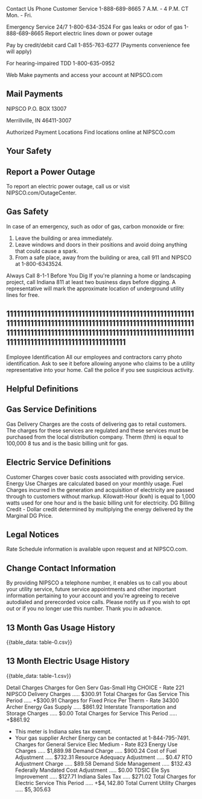 Contact Us
Phone
Customer Service
1-888-689-8665
7 A.M. - 4 P.M. CT Mon. - Fri.

Emergency Service 24/7
1-800-634-3524
For gas leaks or odor of gas 1-888-689-8665
Report electric lines down or power outage

Pay by credit/debit card Call 1-855-763-6277 (Payments convenience fee will apply)

For hearing-impaired TDD 1-800-635-0952

Web
Make payments and access your account at NIPSCO.com

## Mail Payments

NIPSCO
P.O. BOX 13007

Merrillville, IN 46411-3007

Authorized Payment Locations Find locations online at NIPSCO.com

## Your Safety

## Report a Power Outage

To report an electric power outage, call us or visit NIPSCO.com/OutageCenter.

## Gas Safety

In case of an emergency, such as odor of gas, carbon monoxide or fire:
1. Leave the building or area immediately.
2. Leave windows and doors in their positions and avoid doing anything that could cause a spark.
3. From a safe place, away from the building or area, call 911 and NIPSCO at 1-800-6343524.

Always Call 8-1-1 Before You Dig
If you're planning a home or landscaping project, call Indiana 811 at least two business days before digging. A representative will mark the approximate location of underground utility lines for free.

## 11111111111111111111111111111111111111111111111111111111111111111111111111111111111111111111111111111111111111111111111111111111111111111111111111111111111111111111111111111111111111111111111111111111

Employee Identification
All our employees and contractors carry photo identification. Ask to see it before allowing anyone who claims to be a utility representative into your home. Call the police if you see suspicious activity.

## Helpful Definitions

## Gas Service Definitions

Gas Delivery Charges are the costs of delivering gas to retail customers. The charges for these services are regulated and these services must be purchased from the local distribution company.
Therm (thm) is equal to 100,000 8 tus and is the basic billing unit for gas.

## Electric Service Definitions

Customer Charges cover basic costs associated with providing service.
Energy Use Charges are calculated based on your monthly usage. Fuel Charges incurred in the generation and acquisition of electricity are passed through to customers without markup.
Kilowatt-Hour (kwh) is equal to 1,000 watts used for one hour and is the basic billing unit for electricity.
DG Billing Credit - Dollar credit determined by multiplying the energy delivered by the Marginal DG Price.

## Legal Notices

Rate Schedule information is available upon request and at NIPSCO.com.

## Change Contact Information

By providing NIPSCO a telephone number, it enables us to call you about your utility service, future service appointments and other important information pertaining to your account and you're agreeing to receive autodialed and prerecorded voice calls. Please notify us if you wish to opt out or if you no longer use this number. Thank you in advance.

## 13 Month Gas Usage History

{{table_data: table-0.csv}}

## 13 Month Electric Usage History

{{table_data: table-1.csv}}


Detail Charges
Charges for Gen Serv Gas-Small Htg CHOICE - Rate 221
NIPSCO
Delivery Charges ..... $\$ 300.91$
Total Charges for Gas Service This Period ..... $+\$ 300.91$
Charges for Fixed Price Per Therm - Rate 34300
Archer Energy
Gas Supply ..... $\$ 861.92$
Interstate Transportation and Storage Charges ..... $\$ 0.00$
Total Charges for Service This Period ..... $+\$ 861.92$

- This meter is Indiana sales tax exempt.
- Your gas supplier Archer Energy can be contacted at 1-844-795-7491.
Charges for General Service Elec Medium - Rate 823
Energy Use Charges ..... \$1,889.98
Demand Charge ..... $\$ 900.24$
Cost of Fuel Adjustment ..... $\$ 732.31$
Resource Adequacy Adjustment ..... $\$ 0.47$
RTO Adjustment Charge ..... $\$ 89.58$
Demand Side Management ..... $\$ 132.43$
Federally Mandated Cost Adjustment ..... $\$ 0.00$
TDSIC Ele Sys Improvement ..... $\$ 127.71$
Indiana Sales Tax ..... $\$ 271.02$
Total Charges for Electric Service This Period ..... $+\$ 4,142.80$
Total Current Utility Charges ..... $\$ 5,305.63$

